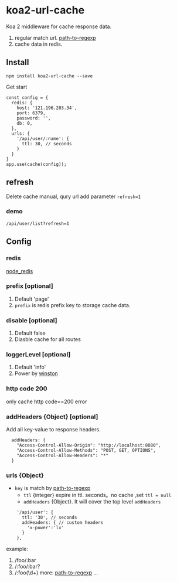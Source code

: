 # koa2-url-cache
Koa 2 middleware for cache response data. 

1. regular match url. [path-to-regexp](https://github.com/pillarjs/path-to-regexp)
2. cache data in redis.

## Install

```
npm install koa2-url-cache --save
```
Get start

```
const config = {
  redis: {
    host: '121.196.203.34',
    port: 6379,
    password: '',
    db: 0,
  },
  urls: {
    '/api/user/:name': {
      ttl: 30, // seconds
    }
  }
}
app.use(cache(config));
```

## refresh
Delete cache manual, qury url add parameter `refresh=1`
### demo
`/api/user/list?refresh=1`

## Config

###  redis
[node_redis](https://github.com/NodeRedis/node_redis)

### prefix [optional]
1. Default 'page'
2. `prefix` is redis prefix key to storage cache data.

### disable [optional]
1. Default false
1. Diasble cache for all routes

###   loggerLevel [optional]
1. Default 'info'
2. Power by [winston](https://github.com/winstonjs/winston)

### http code 200
only cache http code==200 error

### addHeaders {Object} [optional]
Add all key-value to response headers.
```
  addHeaders: {
    "Access-Control-Allow-Origin": "http://localhost:8080",
    "Access-Control-Allow-Methods": "POST, GET, OPTIONS",
    "Access-Control-Allow-Headers": "*"
  }
```
### urls {Object}
* `key` is match by [path-to-regexp](https://github.com/pillarjs/path-to-regexp)
    * `ttl` {integer}  expire in ttl. seconds。no cache ,set `ttl = null`
    * `addHeaders` {Object}. It will cover the top level `addHeaders`

```
    '/api/user': {
      ttl: '30', // seconds
      addHeaders: { // custom headers
        'x-power':'lx'
      }
    },
```
example:
1. /foo/:bar
1. /:foo/:bar?
1. /:foo(\\d+)
more: [path-to-regexp](https://github.com/pillarjs/path-to-regexp)
...

